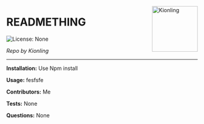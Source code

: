
  <a href="https://github.com/Kionling" style="float:right"><img src="https://avatars1.githubusercontent.com/u/58536143?v=4" alt="Kionling" title="Kionling" width="120" height="120"></a>
  
  # READMETHING

![License: None](https://img.shields.io/badge/License-None-brightgreen)

_Repo by Kionling_

___

__Installation:__
Use Npm install

__Usage:__
fesfsfe

__Contributors:__
Me

__Tests:__
None

__Questions:__
None
